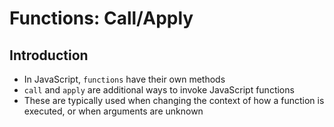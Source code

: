 # Functions: Call/Apply
## Introduction


* In JavaScript, `functions` have their own methods
* `call` and `apply` are additional ways to invoke JavaScript functions
* These are typically used when changing the context of how a function is executed, or when arguments are unknown